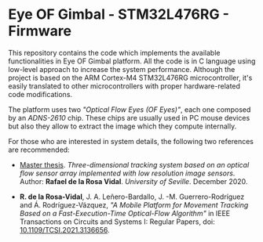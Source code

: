 # Eye OF Gimbal - STM32L476RG - Firmware
 
 This repository contains the code which implements the available functionalities in Eye OF Gimbal platform. All the code is in C language using low-level approach to increase the system performance. Although the project is based on the ARM Cortex-M4 STM32L476RG microcontroller, it's easily translated to other microcontrollers with proper hardware-related code modifications.

The platform uses two *"Optical Flow Eyes (OF Eyes)"*, each one composed by an *ADNS-2610* chip. These chips are usually used in PC mouse devices but also they allow to extract the image which they compute internally.

For those who are interested in system details, the following two references are recommended:

- [Master thesis](http://www2.imse-cnm.csic.es/~juanle/Documents/MasterBacherlorTheses/RafaelDeLaRosaVidal_2020.pdf). *Three-dimensional tracking system based on an optical flow sensor array implemented with low resolution image sensors*. Author: **Rafael de la Rosa Vidal**. *University of Seville*. December 2020.

- **R. de la Rosa-Vidal**, J. A. Leñero-Bardallo, J. -M. Guerrero-Rodríguez and Á. Rodríguez-Vázquez, *"A Mobile Platform for Movement Tracking Based on a Fast-Execution-Time Optical-Flow Algorithm"* in IEEE Transactions on Circuits and Systems I: Regular Papers, doi: [10.1109/TCSI.2021.3136656](https://doi.org/10.1109/tcsi.2021.3136656).